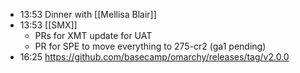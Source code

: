 - 13:53 Dinner with [[Mellisa Blair]]
- 13:53 [[SMX]]
	- PRs for XMT update for UAT
	- PR for SPE to move everything to 275-cr2 (ga1 pending)
- 16:25 https://github.com/basecamp/omarchy/releases/tag/v2.0.0